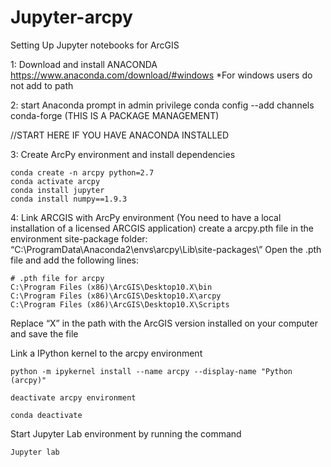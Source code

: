 # Jupyter-arcpy
Setting Up Jupyter notebooks for ArcGIS

1: Download and install ANACONDA
https://www.anaconda.com/download/#windows
*For windows users do not add to path

2: start Anaconda prompt in admin privilege 
conda config --add channels conda-forge (THIS IS A PACKAGE MANAGEMENT)

//START HERE IF YOU HAVE ANACONDA INSTALLED

3: Create ArcPy environment and install dependencies
```
conda create -n arcpy python=2.7
conda activate arcpy
conda install jupyter
conda install numpy==1.9.3
```

4: Link ARCGIS with ArcPy environment (You need to have a local installation of a licensed ARCGIS application)
create a arcpy.pth file in the environment site-package folder: “C:\ProgramData\Anaconda2\envs\arcpy\Lib\site-packages\”
Open the .pth file and add the following lines:
```
# .pth file for arcpy
C:\Program Files (x86)\ArcGIS\Desktop10.X\bin 
C:\Program Files (x86)\ArcGIS\Desktop10.X\arcpy
C:\Program Files (x86)\ArcGIS\Desktop10.X\Scripts
```

Replace “X” in the path with the ArcGIS version installed on your computer and save the file

Link a IPython kernel to the arcpy environment
```
python -m ipykernel install --name arcpy --display-name "Python (arcpy)"
```

```
deactivate arcpy environment
```
```
conda deactivate
```
Start Jupyter Lab environment by running the command
```
Jupyter lab
```
